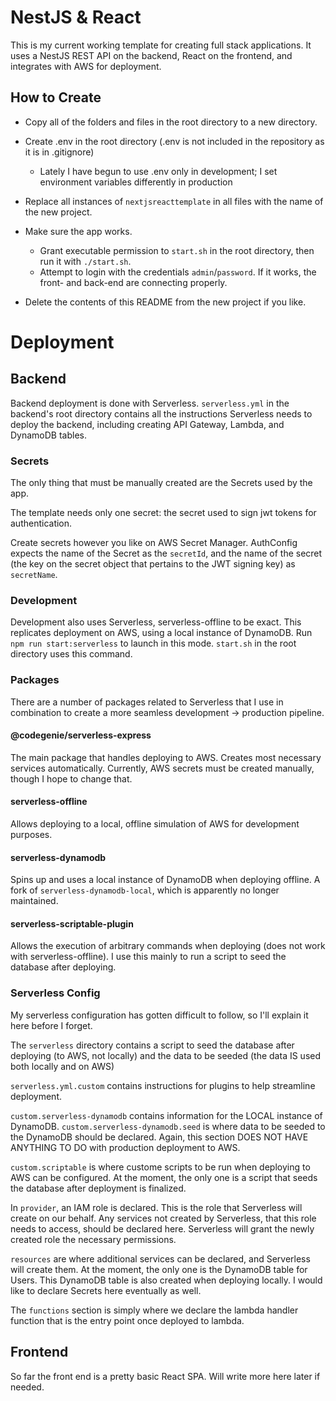 # NestJS & React

This is my current working template for creating full stack applications. It uses a NestJS REST API on the backend, React on the frontend, and integrates with AWS for deployment.

## How to Create

- Copy all of the folders and files in the root directory to a new directory.

- Create .env in the root directory (.env is not included in the repository as it is in .gitignore)
  - Lately I have begun to use .env only in development; I set environment variables differently in production

<!-- - Initialize the app with `npm init`, then follow the prompts.
  - entry point should be `index.tsx` -->

<!-- - Install dependencies and dev-dependencies with the following commands:
  - `npm install react react-dom react-router-dom react-modal`
  - `npm install --save-dev @babel/cli @babel/core @babel/preset-react @babel/preset-typescript @types/node @types/react-dom @types/react-modal babel-loader css-loader dotenv-webpack html-webpack-plugin node-polyfill-webpack-plugin style-loader typescript webpack webpack-cli webpack-dev-server webpack-merge` -->

<!-- - Add scripts to `package.json` for start / build:
  ```
  "scripts": {
    "start": "webpack-dev-server . --config ./webpack/webpack.dev.js",
    "build": "webpack . --config ./webpack/webpack.prod.js"
  },
  ``` -->

<!-- - Run `npm run start` and confirm that `localhost:3000` displays the app. -->

- Replace all instances of `nextjsreacttemplate` in all files with the name of the new project.

- Make sure the app works.
  - Grant executable permission to `start.sh` in the root directory, then run it with `./start.sh`.
  - Attempt to login with the credentials `admin`/`password`. If it works, the front- and back-end are connecting properly.

- Delete the contents of this README from the new project if you like.

# Deployment

## Backend
Backend deployment is done with Serverless. `serverless.yml` in the backend's root directory contains all the instructions Serverless needs to deploy the backend, including creating API Gateway, Lambda, and DynamoDB tables.

### Secrets
The only thing that must be manually created are the Secrets used by the app.

The template needs only one secret: the secret used to sign jwt tokens for authentication.

Create secrets however you like on AWS Secret Manager. AuthConfig expects the name of the Secret as the `secretId`, and the name of the secret (the key on the secret object that pertains to the JWT signing key) as `secretName`.

### Development
Development also uses Serverless, serverless-offline to be exact. This replicates deployment on AWS, using a local instance of DynamoDB. Run `npm run start:serverless` to launch in this mode. `start.sh` in the root directory uses this command.

### Packages
There are a number of packages related to Serverless that I use in combination to create a more seamless development -> production pipeline.

#### @codegenie/serverless-express
The main package that handles deploying to AWS. Creates most necessary services automatically. Currently, AWS secrets must be created manually, though I hope to change that.

#### serverless-offline
Allows deploying to a local, offline simulation of AWS for development purposes.

#### serverless-dynamodb
Spins up and uses a local instance of DynamoDB when deploying offline. A fork of `serverless-dynamodb-local`, which is apparently no longer maintained.

#### serverless-scriptable-plugin
Allows the execution of arbitrary commands when deploying (does not work with serverless-offline). I use this mainly to run a script to seed the database after deploying.

### Serverless Config
My serverless configuration has gotten difficult to follow, so I'll explain it here before I forget.

The `serverless` directory contains a script to seed the database after deploying (to AWS, not locally) and the data to be seeded (the data IS used both locally and on AWS)

`serverless.yml.custom` contains instructions for plugins to help streamline deployment.

`custom.serverless-dynamodb` contains information for the LOCAL instance of DynamoDB. `custom.serverless-dynamodb.seed` is where data to be seeded to the DynamoDB should be declared. Again, this section DOES NOT HAVE ANYTHING TO DO with production deployment to AWS.

`custom.scriptable` is where custome scripts to be run when deploying to AWS can be configured. At the moment, the only one is a script that seeds the database after deployment is finalized.

In `provider`, an IAM role is declared. This is the role that Serverless will create on our behalf. Any services not created by Serverless, that this role needs to access, should be declared here. Serverless will grant the newly created role the necessary permissions.

`resources` are where additional services can be declared, and Serverless will create them. At the moment, the only one is the DynamoDB table for Users. This DynamoDB table is also created when deploying locally. I would like to declare Secrets here eventually as well.

The `functions` section is simply where we declare the lambda handler function that is the entry point once deployed to lambda.

## Frontend

So far the front end is a pretty basic React SPA. Will write more here later if needed. 
